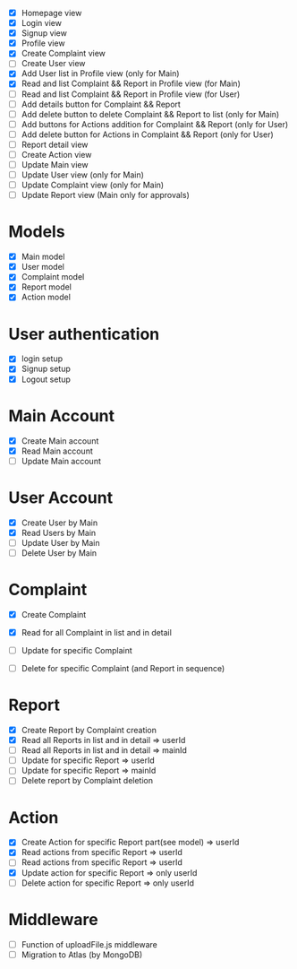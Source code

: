 - [x] Homepage view
- [x] Login view
- [x] Signup view
- [x] Profile view
- [x] Create Complaint view
- [ ] Create User view
- [x] Add User list in Profile view (only for Main)
- [x] Read and list Complaint && Report in Profile view (for Main)
- [ ] Read and list Complaint && Report in Profile view (for User)
- [ ] Add details button for Complaint && Report
- [ ] Add delete button to delete Complaint && Report to list (only for Main)
- [ ] Add buttons for Actions addition for Complaint && Report (only for User)
- [ ] Add delete button for Actions in Complaint && Report (only for User)
- [ ] Report detail view
- [ ] Create Action view
- [ ] Update Main view
- [ ] Update User view (only for Main) 
- [ ] Update Complaint view (only for Main)
- [ ] Update Report view (Main only for approvals)

# Models
- [x] Main model
- [x] User model
- [x] Complaint model
- [x] Report model
- [x] Action model

# User authentication
- [x] login setup
- [x] Signup setup
- [x] Logout setup

# Main Account
- [x] Create Main account
- [x] Read Main account
- [ ] Update Main account

# User Account
- [x] Create User by Main
- [x] Read Users by Main
- [ ] Update User by Main
- [ ] Delete User by Main

# Complaint
- [x] Create Complaint
- [x] Read for all Complaint in list and in detail
- [ ] Update for specific Complaint
- [ ] Delete for specific Complaint (and Report in sequence)


# Report
- [x] Create Report by Complaint creation
- [x] Read all Reports in list and in detail => userId
- [ ] Read all Reports in list and in detail => mainId
- [ ] Update for specific Report => userId
- [ ] Update for specific Report => mainId
- [ ] Delete report by Complaint deletion

# Action
- [x] Create Action for specific Report part(see model) => userId
- [x] Read actions from specific Report => userId
- [ ] Read actions from specific Report => userId
- [x] Update action for specific Report => only userId
- [ ] Delete action for specific Report => only userId

# Middleware
- [ ] Function of uploadFile.js middleware
- [ ] Migration to Atlas (by MongoDB)
